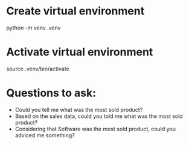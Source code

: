# Create virtual environment
python -m venv .venv

# Activate virtual environment
source .venv/bin/activate

# Questions to ask:
* Could you tell me what was the most sold product?
* Based on the sales data, could you told me what was the most sold product?
* Considering that Software was the most sold product, could you adviced me something?